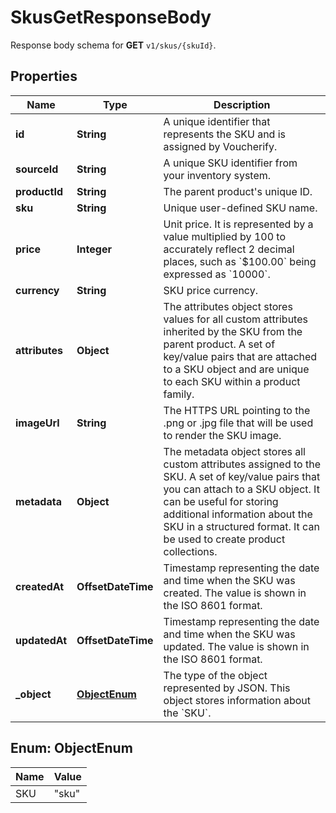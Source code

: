 

# SkusGetResponseBody

Response body schema for **GET** `v1/skus/{skuId}`.

## Properties

| Name | Type | Description |
|------------ | ------------- | ------------- |
|**id** | **String** | A unique identifier that represents the SKU and is assigned by Voucherify. |
|**sourceId** | **String** | A unique SKU identifier from your inventory system. |
|**productId** | **String** | The parent product&#39;s unique ID. |
|**sku** | **String** | Unique user-defined SKU name. |
|**price** | **Integer** | Unit price. It is represented by a value multiplied by 100 to accurately reflect 2 decimal places, such as &#x60;$100.00&#x60; being expressed as &#x60;10000&#x60;. |
|**currency** | **String** | SKU price currency. |
|**attributes** | **Object** | The attributes object stores values for all custom attributes inherited by the SKU from the parent product. A set of key/value pairs that are attached to a SKU object and are unique to each SKU within a product family. |
|**imageUrl** | **String** | The HTTPS URL pointing to the .png or .jpg file that will be used to render the SKU image. |
|**metadata** | **Object** | The metadata object stores all custom attributes assigned to the SKU. A set of key/value pairs that you can attach to a SKU object. It can be useful for storing additional information about the SKU in a structured format. It can be used to create product collections. |
|**createdAt** | **OffsetDateTime** | Timestamp representing the date and time when the SKU was created. The value is shown in the ISO 8601 format. |
|**updatedAt** | **OffsetDateTime** | Timestamp representing the date and time when the SKU was updated. The value is shown in the ISO 8601 format. |
|**_object** | [**ObjectEnum**](#ObjectEnum) | The type of the object represented by JSON. This object stores information about the &#x60;SKU&#x60;. |



## Enum: ObjectEnum

| Name | Value |
|---- | -----|
| SKU | &quot;sku&quot; |



